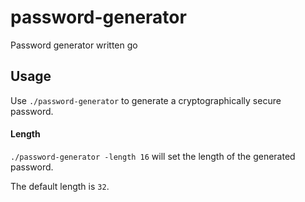 # password-generator
Password generator written go

## Usage

Use `./password-generator` to generate a cryptographically secure password.

#### Length

`./password-generator -length 16` will set the length of the generated password.

The default length is `32`.
